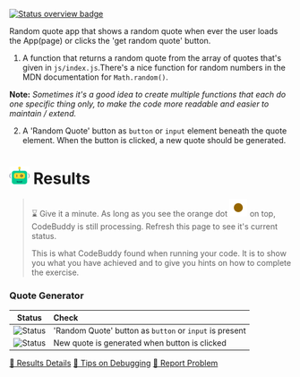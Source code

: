 [![Status overview badge](../../blob/badges/.github/badges/main/badge.svg)](#-results)



Random quote app that shows a random quote when ever the user loads the App(page) or clicks the 'get random quote' button.

1.  A function that returns a random quote from the array of
    quotes that's given in `js/index.js`.There's a nice function for
    random numbers in the MDN documentation for `Math.random()`.

**Note:** _Sometimes it's a good idea to create multiple functions that each
do one specific thing only, to make the code more readable and
easier to maintain / extend._

2.  A 'Random Quote' button as `button` or `input` element beneath the quote element. When the button is clicked, a new quote should be generated.

[//]: # (autograding info start)
# <img src="https://github.com/DCI-EdTech/autograding-setup/raw/main/assets/bot-large.svg" alt="" data-canonical-src="https://github.com/DCI-EdTech/autograding-setup/raw/main/assets/bot-large.svg" height="31" /> Results
> ⌛ Give it a minute. As long as you see the orange dot ![processing](https://raw.githubusercontent.com/DCI-EdTech/autograding-setup/main/assets/processing.svg) on top, CodeBuddy is still processing. Refresh this page to see it's current status.
>
> This is what CodeBuddy found when running your code. It is to show you what you have achieved and to give you hints on how to complete the exercise.


### Quote Generator

|                 Status                  | Check                                                                                    |
| :-------------------------------------: | :--------------------------------------------------------------------------------------- |
| ![Status](../../blob/badges/.github/badges/main/status0.svg) | 'Random Quote' button as `button` or `input` is present |
| ![Status](../../blob/badges/.github/badges/main/status1.svg) | New quote is generated when button is clicked |



[🔬 Results Details](../../actions)
[🐞 Tips on Debugging](https://github.com/DCI-EdTech/autograding-setup/wiki/How-to-work-with-CodeBuddy)
[📢 Report Problem](https://docs.google.com/forms/d/e/1FAIpQLSfS8wPh6bCMTLF2wmjiE5_UhPiOEnubEwwPLN_M8zTCjx5qbg/viewform?usp=pp_url&entry.652569746=Browser-QuoteOfTheDay)


[//]: # (autograding info end)